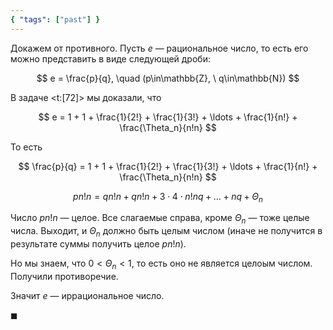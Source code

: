 ```yaml
---
{ "tags": ["past"] }
---
```


Докажем от противного. Пусть $e$ — рациональное число, то есть его можно представить в виде следующей дроби:

$$ e = \frac{p}{q}, \quad (p\in\mathbb{Z}, \ q\in\mathbb{N}) $$

В задаче <t:[72]> мы доказали, что

$$ e = 1 + 1 + \frac{1}{2!} + \frac{1}{3!} + \ldots + \frac{1}{n!} + \frac{\Theta_n}{n!n} $$

То есть

$$ \frac{p}{q} = 1 + 1 + \frac{1}{2!} + \frac{1}{3!} + \ldots + \frac{1}{n!} + \frac{\Theta_n}{n!n} $$

$$ pn!n = qn!n + qn!n + 3\cdot 4\cdot n!nq + \ldots + nq + \Theta_n $$

Число $pn!n$ — целое. Все слагаемые справа, кроме $\Theta_n$ — тоже целые числа. Выходит, и $\Theta_n$ должно быть целым числом (иначе не получится в результате суммы получить целое $pn!n$).

Но мы знаем, что $0 < \Theta_n < 1$, то есть оно не является целоым числом. Получили противоречие.

Значит $e$ — иррациональное число.

$\blacksquare$